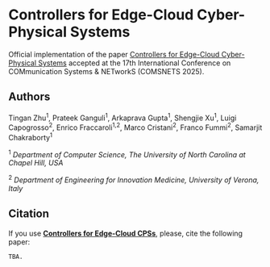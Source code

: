 # Controllers for Edge-Cloud Cyber-Physical Systems #

Official implementation of the paper [Controllers for Edge-Cloud Cyber-Physical Systems]() accepted at the 17th International Conference on COMmunication Systems & NETworkS (COMSNETS 2025).

## Authors ##
Tingan Zhu<sup>1</sup>, Prateek Ganguli<sup>1</sup>, Arkaprava Gupta<sup>1</sup>, Shengjie Xu<sup>1</sup>, Luigi Capogrosso<sup>2</sup>, Enrico Fraccaroli<sup>1,2</sup>, Marco Cristani<sup>2</sup>, Franco Fummi<sup>2</sup>, Samarjit Chakraborty<sup>1</sup>

<sup>1</sup> *Department of Computer Science, The University of North Carolina at Chapel Hill, USA*

<sup>2</sup> *Department of Engineering for Innovation Medicine, University of Verona, Italy*

## Citation ##
If you use [**Controllers for Edge-Cloud CPSs**](), please, cite the following paper:
```
TBA.
```
